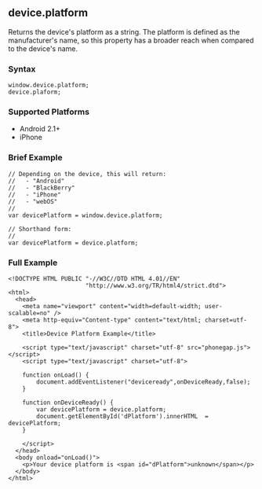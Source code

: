 device.platform
---------------

Returns the device's platform as a string. The platform is defined as the manufacturer's name, so this property has a broader reach when compared to the device's name.

### Syntax ###

    window.device.platform;
    device.plaform;

### Supported Platforms ###

- Android 2.1+
- iPhone

### Brief Example ###

    // Depending on the device, this will return:
    //   - "Android"
    //   - "BlackBerry"
    //   - "iPhone"
    //   - "webOS"
    //
    var devicePlatform = window.device.platform;
    
    // Shorthand form:
    //
    var devicePlatform = device.platform;

### Full Example ###

    <!DOCTYPE HTML PUBLIC "-//W3C//DTD HTML 4.01//EN"
                          "http://www.w3.org/TR/html4/strict.dtd">
    <html>
      <head>
        <meta name="viewport" content="width=default-width; user-scalable=no" />
        <meta http-equiv="Content-type" content="text/html; charset=utf-8">
        <title>Device Platform Example</title>

        <script type="text/javascript" charset="utf-8" src="phonegap.js"></script>
        <script type="text/javascript" charset="utf-8">

        function onLoad() {
            document.addEventListener("deviceready",onDeviceReady,false);
        }

        function onDeviceReady() {
            var devicePlatform = device.platform;
			document.getElementById('dPlatform').innerHTML  = devicePlatform;
        }
	
        </script>
      </head>
      <body onload="onLoad()">
        <p>Your device platform is <span id="dPlatform">unknown</span></p>
      </body>
    </html>
